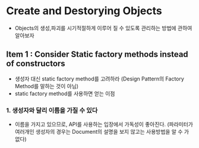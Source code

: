 
# Create and Destorying Objects
>
- Objects의 생성,파괴를 시기적절하게 이루어 질 수 있도록 관리하는 방법에 관하여 알아보자

## Item 1 : Consider Static factory methods instead of constructors
> 
- 생성자 대신 static factory method를 고려하라 (Design Pattern의 Factory Method를 말하는 것이 아님)
- static factory method를 사용하면 얻는 이점
### 1. 생성자와 달리 이름을 가질 수 있다
- 이름을 가지고 있으므로, API를 사용하는 입장에서 가독성이 좋아진다.
  (파라미터가 여러개인 생성자의 경우는 Document의 설명을 보지 않고는 사용방법을 알 수 가 없다)

